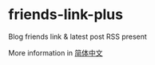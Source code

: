 # friends-link-plus
Blog friends link &amp;  latest post RSS  present

More information in [简体中文](./README_ZH.md)